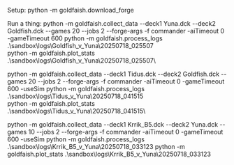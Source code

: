 Setup:
python -m goldfaish.download_forge

Run a thing:
python -m goldfaish.collect_data --deck1 Yuna.dck --deck2 Goldfish.dck --games 20 --jobs 2  --forge-args -f commander  -aiTimeout 0 -gameTimeout 600
python -m goldfaish.process_logs .\sandbox\logs\Goldfish_v_Yuna\20250718_025507\
python -m goldfaish.plot_stats .\sandbox\logs\Goldfish_v_Yuna\20250718_025507\

python -m goldfaish.collect_data --deck1 Tidus.dck --deck2 Goldfish.dck --games 20 --jobs 2  --forge-args -f commander  -aiTimeout 0 -gameTimeout 600 -useSim
python -m goldfaish.process_logs .\sandbox\logs\Tidus_v_Yuna\20250718_041515\
python -m goldfaish.plot_stats .\sandbox\logs\Tidus_v_Yuna\20250718_041515\

python -m goldfaish.collect_data --deck1 Krrik_B5.dck --deck2 Yuna.dck --games 10 --jobs 2  --forge-args -f commander -aiTimeout 0 -gameTimeout 600 -useSim
python -m goldfaish.process_logs .\sandbox\logs\Krrik_B5_v_Yuna\20250718_033123
python -m goldfaish.plot_stats .\sandbox\logs\Krrik_B5_v_Yuna\20250718_033123